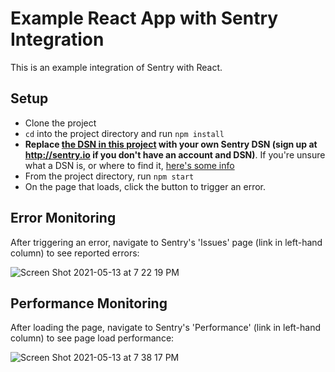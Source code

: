 # Example React App with Sentry Integration

This is an example integration of Sentry with React.

## Setup

- Clone the project
- `cd` into the project directory and run `npm install`
- **Replace [the DSN in this project](https://github.com/cstavitsky/example-react-app-with-sentry/blob/main/src/index.js#L10) with your own Sentry DSN (sign up at http://sentry.io if you don't have an account and DSN)**. If you're unsure what a DSN is, or where to find it, [here's some info](https://docs.sentry.io/product/sentry-basics/dsn-explainer/)
- From the project directory, run `npm start`
- On the page that loads, click the button to trigger an error.

## Error Monitoring

After triggering an error, navigate to Sentry's 'Issues' page (link in left-hand column) to see reported errors:

![Screen Shot 2021-05-13 at 7 22 19 PM](https://user-images.githubusercontent.com/12092849/118204344-a4ff9380-b423-11eb-8bfe-6fa2e2cbad77.png)

## Performance Monitoring

After loading the page, navigate to Sentry's 'Performance' (link in left-hand column) to see page load performance:

![Screen Shot 2021-05-13 at 7 38 17 PM](https://user-images.githubusercontent.com/12092849/118204342-a3ce6680-b423-11eb-9ccc-1876ecb3f9ea.png)


